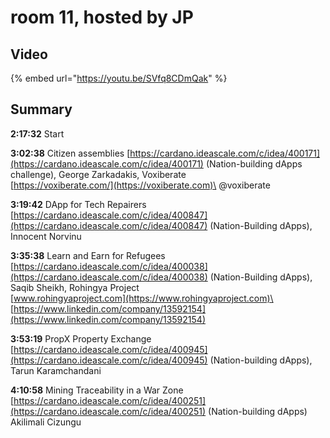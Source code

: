 # room 11, hosted by JP

## Video

{% embed url="https://youtu.be/SVfq8CDmQak" %}

## Summary

**2:17:32** Start

**3:02:38** Citizen assemblies [https://cardano.ideascale.com/c/idea/400171](https://cardano.ideascale.com/c/idea/400171) (Nation-building dApps challenge), George Zarkadakis, Voxiberate\
[https://voxiberate.com/](https://voxiberate.com)\
@voxiberate

**3:19:42** DApp for Tech Repairers [https://cardano.ideascale.com/c/idea/400847](https://cardano.ideascale.com/c/idea/400847) (Nation-Building dApps), Innocent Norvinu

**3:35:38** Learn and Earn for Refugees [https://cardano.ideascale.com/c/idea/400038](https://cardano.ideascale.com/c/idea/400038) (Nation-Building dApps), Saqib Sheikh, Rohingya Project\
[www.rohingyaproject.com](https://www.rohingyaproject.com)\
[https://www.linkedin.com/company/13592154](https://www.linkedin.com/company/13592154)

**3:53:19** PropX Property Exchange [https://cardano.ideascale.com/c/idea/400945](https://cardano.ideascale.com/c/idea/400945) (Nation-building dApps), Tarun Karamchandani

**4:10:58** Mining Traceability in a War Zone [https://cardano.ideascale.com/c/idea/400251](https://cardano.ideascale.com/c/idea/400251) (Nation-building dApps) Akilimali Cizungu
